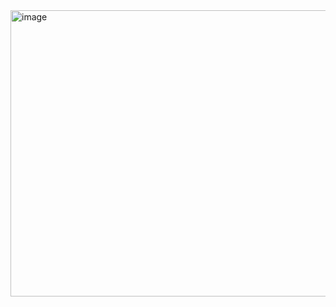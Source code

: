 <img width="1405" height="458" alt="image" src="https://github.com/user-attachments/assets/8844f58e-f0bd-42cf-956b-7bd320a34532" />
